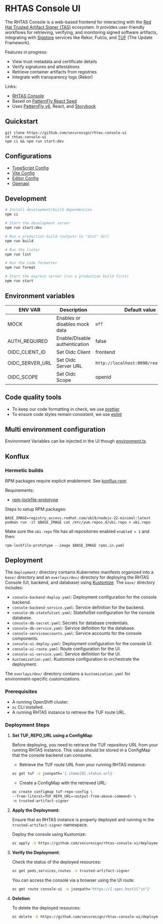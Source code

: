 # RHTAS Console UI

The RHTAS Console is a web-based frontend for interacting with the [Red Hat Trusted Artifact Signer (TAS)](https://developers.redhat.com/products/trusted-artifact-signer/overview) ecosystem. It provides user-friendly workflows for retrieving, verifying, and monitoring signed software artifacts, integrating with [Sigstore](https://www.sigstore.dev/) services like Rekor, Fulcio, and [TUF](https://theupdateframework.io/) (The Update Framework).

Features in progress:

- View trust metadata and certificate details
- Verify signatures and attestations
- Retrieve container artifacts from registries
- Integrate with transparency logs (Rekor)

Links:

- [RHTAS Console](https://github.com/securesign/rhtas-console)
- Based on [PatternFly React Seed](https://github.com/patternfly/patternfly-react-seed)
- Uses [PatternFly v6](https://www.patternfly.org/), React, and [Storybook](https://storybook.js.org/)

## Quickstart

```
git clone https://github.com/securesign/rhtas-console-ui
cd rhtas-console-ui
npm ci && npm run start:dev
```

## Configurations

- [TypeScript Config](./client/tsconfig.app.json)
- [Vite Config](./client/vite.config.ts)
- [Editor Config](./.editorconfig)
- [Openapi](./client/openapi/console.yaml)

## Development

```bash
# Install development/build dependencies
npm ci

# Start the development server
npm run start:dev

# Run a production build (outputs to "dist" dir)
npm run build

# Run the linter
npm run lint

# Run the code formatter
npm run format

# Start the express server (run a production build first)
npm run start
```

## Environment variables

| ENV VAR         | Description                   | Default value                          |
| --------------- | ----------------------------- | -------------------------------------- |
| MOCK            | Enables or disables mock data | `off`                                  |
| AUTH_REQUIRED   | Enable/Disable authentication | false                                  |
| OIDC_CLIENT_ID  | Set Oidc Client               | frontend                               |
| OIDC_SERVER_URL | Set Oidc Server URL           | `http://localhost:8090/realms/console` |
| OIDC_SCOPE      | Set Oidc Scope                | openid                                 |

## Code quality tools

- To keep our code formatting in check, we use [prettier](https://github.com/prettier/prettier)
- To ensure code styles remain consistent, we use [eslint](https://eslint.org/)

## Multi environment configuration

Environment Variables can be injected in the UI though [environment.ts](./common/src/environment.ts)

## Konflux

### Hermetic builds

RPM packages require explicit enablement. See [konflux-rpm ](https://konflux-ci.dev/docs/building/prefetching-dependencies/#rpm)

Requirements:

- [rpm-lockfile-prototype](https://github.com/konflux-ci/rpm-lockfile-prototype?tab=readme-ov-file#installation)

Steps to setup RPM packages:

```
BASE_IMAGE=registry.access.redhat.com/ubi9/nodejs-22-minimal:latest
podman run -it $BASE_IMAGE cat /etc/yum.repos.d/ubi.repo > ubi.repo
```

Make sure the `ubi.repo` file has all repositories enabled `enabled = 1` and then:

```
rpm-lockfile-prototype --image $BASE_IMAGE rpms.in.yaml
```

## Deployment

The `deployment/` directory contains Kubernetes manifests organized into a `base/` directory and an `overlays/dev/` directory for deploying the RHTAS Console (UI, backend, and database) using [Kustomize](https://kustomize.io/). The `base/` directory includes:

- `console-backend-deploy.yaml`: Deployment configuration for the console backend.
- `console-backend-service.yaml`: Service definition for the backend.
- `console-db-statefulset.yaml`: StatefulSet configuration for the console database.
- `console-db-secret.yaml`: Secrets for database credentials.
- `console-db-service.yaml`: Service definition for the database.
- `console-serviceaccounts.yaml`: Service accounts for the console components.
- `console-ui-deploy.yaml`: Deployment configuration for the console UI.
- `console-ui-route.yaml`: Route configuration for the UI.
- `console-ui-service.yaml`: Service definition for the UI.
- `kustomization.yaml`: Kustomize configuration to orchestrate the deployment.

The `overlays/dev/` directory contains a `kustomization.yaml` for environment-specific customizations.

### Prerequisites

- A running OpenShift cluster.
- `oc` CLI installed.
- A running RHTAS instance to retrieve the TUF route URL.

### Deployment Steps

1. **Set TUF_REPO_URL using a ConfigMap**:

   Before deploying, you need to retrieve the TUF repository URL from your running RHTAS instance. This value should be stored in a ConfigMap that the console backend can consume.
  
   * Retrieve the TUF route URL from your running RHTAS instance:
   ```bash
   oc get tuf -o jsonpath='{.items[0].status.url}'
   ```
   
   * Create a ConfigMap with the retrieved URL:
   ```bash
   oc create configmap tuf-repo-config \
   --from-literal=TUF_REPO_URL=<output-from-above-command> \
   -n trusted-artifact-signer
   ```

2. **Apply the Deployment**:

   Ensure that an RHTAS instance is properly deployed and running in the `trusted-artifact-signer` namespace.

   Deploy the console using Kustomize:

   ```bash
   oc apply -k https://github.com/securesign/rhtas-console-ui/deployment/overlays/dev?ref=v0.1.0
   ```

4. **Verify the Deployment**:

   Check the status of the deployed resources:

   ```bash
   oc get pods,services,routes -n trusted-artifact-signer
   ```

   You can access the console via a browser using the UI route:
   ```bash
   oc get route console-ui -o jsonpath='https://{.spec.host}{"\n"}'
   ```

5. **Deletion**:

   To delete the deployed resources:

   ```bash
   oc delete -k https://github.com/securesign/rhtas-console-ui/deployment/overlays/dev?ref=v0.1.0
   ```
